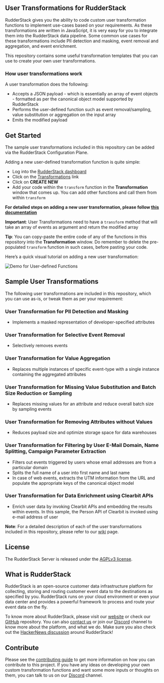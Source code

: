 ## User Transformations for RudderStack

RudderStack gives you the ability to code custom user transformation functions to implement use-cases based on your requirements. As these transformations are written in JavaScript, it is very easy for you to integrate them into the RudderStack data pipeline. Some common use cases for these transformations include PII detection and masking, event removal and aggregation, and event enrichment.

This repository contains some useful transformation templates that you can use to create your own user transformations.

### How user transformations work

A user transformation does the following:
- Accepts a JSON payload - which is essentially an array of event objects - formatted as per the canonical object model supported by RudderStack
- Performs the user-defined function such as event removal/sampling, value substitution or aggregation on the input array
- Emits the modified payload

## Get Started
The sample user transformations included in this repository can be added via the RudderStack Configuration Plane.

Adding a new user-defined transformation function is quite simple:
- Log into the [RudderStack dashboard](https://app.rudderstack.com/)
- Click on the [Transformations](https://app.rudderstack.com/transformations) link
- Click on **CREATE NEW**
- Add your code within the `transform` function in the **Transformation** window that comes up. You can add other functions and call them from within `transform`

**For detailed steps on adding a new user transformation, please follow [this documentation](https://docs.rudderstack.com/getting-started/adding-a-new-user-transformation-in-rudderstack)**


**Important**: User Transformations need to have a `transform` method that will take an array of events as argument and return the modified array


**Tip**: You can copy-paste the entire code of any of the functions in this repository into the **Transformation** window. Do remember to delete the pre-populated `transform` function in such cases, before pasting your code.

Here’s a quick visual tutorial on adding a new user transformation:

![Demo for User-defined Functions](Resources/UDF.gif)


## Sample User Transformations 


The following user transformations are included in this repository, which you can use as-is, or tweak them as per your requirement:

### **User Transformation for PII Detection and Masking**
- Implements a masked representation of developer-specified attributes

### **User Transformation for Selective Event Removal**
- Selectively removes events

### **User Transformation for Value Aggregation**
- Replaces multiple instances of specific event-type with a single instance containing the aggregated attributes

### **User Transformation for Missing Value Substitution and Batch Size Reduction or Sampling**
- Replaces missing values for an attribute and reduce overall batch size by sampling events

### **User Transformation for Removing Attributes without Values**
- Reduces payload size and optimize storage space for data warehouses

### **User Transformation for Filtering by User E-Mail Domain, Name Splitting, Campaign Parameter Extraction**
- Filters out events triggered by users whose email addresses are from a particular domain
- Splits the full name of a user into first name and last name
- In case of web events, extracts the UTM information from the URL and populate the appropriate keys of the canonical object model

### **User Transformation for Data Enrichment using Clearbit APIs**
- Enrich user data by invoking Clearbit APIs and embedding the results within events. In this sample, the Person API of Clearbit is invoked using e-mail address of user

**Note**: For a detailed description of each of the user transformations included in this repository, please refer to our [wiki](https://github.com/rudderlabs/sample-user-transformers/wiki/Sample-User-Transformations) page.

## License
The RudderStack Server is released under the [AGPLv3 license](https://www.gnu.org/licenses/agpl-3.0-standalone.html).

## What is RudderStack
RudderStack is an open-source customer data infrastructure platform for collecting, storing and routing customer event data to the destinations as specified by you. RudderStack runs on your cloud environment or even your data center and provides a powerful framework to process and route your event data on the fly. 

To know more about RudderStack, please visit our [website](https://rudderstack.com/) or check our [GitHub](https://github.com/rudderlabs) repository. You can also [contact us](https://rudderstack.com/contact/) or join our [Discord](https://discordapp.com/invite/xNEdEGw) channel to know more about the platform, and what we do. Make sure you also check out the [HackerNews discussion](https://news.ycombinator.com/item?id=21081756) around RudderStack!

## Contribute
Please see the [contributing guide](https://github.com/rudderlabs/rudder-server/blob/master/CONTRIBUTING.md) to get more information on how you can contribute to this project. If you have any ideas on developing your own custom transformation functions and want some more inputs or thoughts on them, you can talk to us on our [Discord](https://discordapp.com/invite/xNEdEGw) channel.
